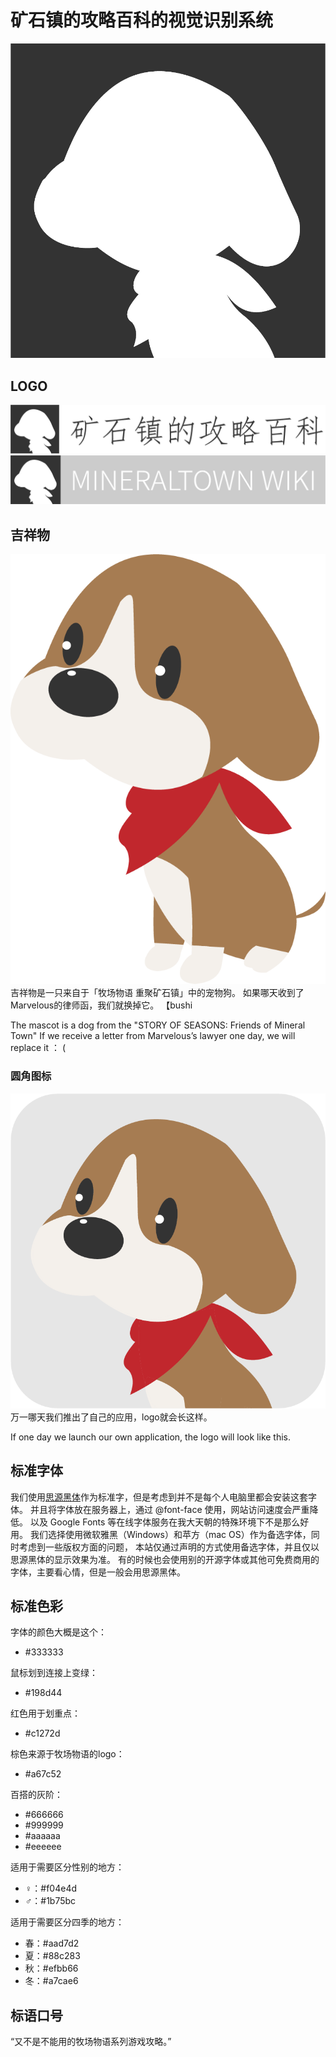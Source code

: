 # 矿石镇的攻略百科的视觉识别系统

![logo_no_text](./logo_no_text.png)

## LOGO

![logo_zh](./logo_zh.png)
![logo_en](./logo_en.png)

## 吉祥物

![Mascot](./Mascot.png)
吉祥物是一只来自于「牧场物语 重聚矿石镇」中的宠物狗。
如果哪天收到了Marvelous的律师函，我们就换掉它。  【bushi

The mascot is a dog from the "STORY OF SEASONS: Friends of Mineral Town"
If we receive a letter from Marvelous’s lawyer one day, we will replace it ： (

### 圆角图标

![logo_app](./logo_app.png)
万一哪天我们推出了自己的应用，logo就会长这样。

If one day we launch our own application, the logo will look like this.

## 标准字体

我们使用[思源黑体](https://github.com/adobe-fonts/source-han-sans)作为标准字，但是考虑到并不是每个人电脑里都会安装这套字体。
并且将字体放在服务器上，通过 @font-face 使用，网站访问速度会严重降低。
以及 Google Fonts 等在线字体服务在我大天朝的特殊环境下不是那么好用。
我们选择使用微软雅黑（Windows）和苹方（mac OS）作为备选字体，同时考虑到一些版权方面的问题，
本站仅通过声明的方式使用备选字体，并且仅以思源黑体的显示效果为准。
有的时候也会使用别的开源字体或其他可免费商用的字体，主要看心情，但是一般会用思源黑体。

## 标准色彩

字体的颜色大概是这个：

- #333333

鼠标划到连接上变绿：

- #198d44

红色用于划重点：

- #c1272d

棕色来源于牧场物语的logo：

- #a67c52

百搭的灰阶：

- #666666
- #999999
- #aaaaaa
- #eeeeee

适用于需要区分性别的地方：

- ♀：#f04e4d
- ♂：#1b75bc

适用于需要区分四季的地方：

- 春：#aad7d2
- 夏：#88c283
- 秋：#efbb66
- 冬：#a7cae6

## 标语口号

“又不是不能用的牧场物语系列游戏攻略。”
